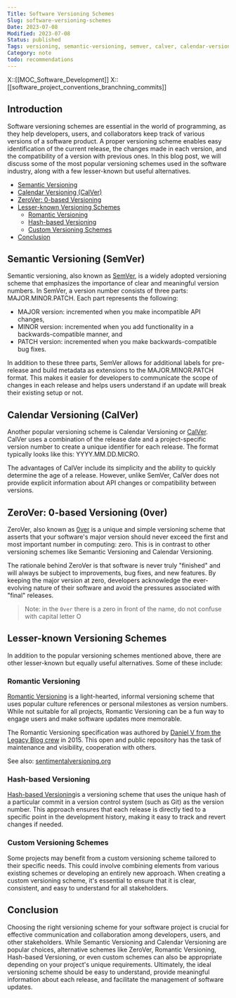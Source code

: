 ```yaml
---
Title: Software Versioning Schemes
Slug: software-versioning-schemes
Date: 2023-07-08
Modified: 2023-07-08
Status: published
Tags: versioning, semantic-versioning, semver, calver, calendar-versioning, zerover, 0ver
Category: note
todo: recommendations
---
```

X::[[MOC_Software_Development]]
X::[[software_project_conventions_branchning_commits]]


## Introduction
  
Software versioning schemes are essential in the world of programming, as they help developers, users, and collaborators keep track of various versions of a software product. A proper versioning scheme enables easy identification of the current release, the changes made in each version, and the compatibility of a version with previous ones. In this blog post, we will discuss some of the most popular versioning schemes used in the software industry, along with a few lesser-known but useful alternatives.  

<!-- MarkdownTOC levels="2,3" autolink="true" autoanchor="true" -->

- [Semantic Versioning](#semantic-versioning)
- [Calendar Versioning \(CalVer\)](#calendar-versioning-calver)
- [ZeroVer: 0-based Versioning](#zerover-0-based-versioning)
- [Lesser-known Versioning Schemes](#lesser-known-versioning-schemes)
	- [Romantic Versioning](#romantic-versioning)
	- [Hash-based Versioning](#hash-based-versioning)
	- [Custom Versioning Schemes](#custom-versioning-schemes)
- [Conclusion](#conclusion)

<!-- /MarkdownTOC -->

<a id="semantic-versioning"></a>
## Semantic Versioning (SemVer)
  
Semantic versioning, also known as [SemVer](https://semver.org/), is a widely adopted versioning scheme that emphasizes the importance of clear and meaningful version numbers. In SemVer, a version number consists of three parts: MAJOR.MINOR.PATCH. Each part represents the following:  
  
- MAJOR version: incremented when you make incompatible API changes,  
- MINOR version: incremented when you add functionality in a backwards-compatible manner, and  
- PATCH version: incremented when you make backwards-compatible bug fixes.  
  
In addition to these three parts, SemVer allows for additional labels for pre-release and build metadata as extensions to the MAJOR.MINOR.PATCH format. This makes it easier for developers to communicate the scope of changes in each release and helps users understand if an update will break their existing setup or not.  
  
<a id="calendar-versioning-calver"></a>
## Calendar Versioning (CalVer)
  
Another popular versioning scheme is Calendar Versioning or [CalVer](https://calver.org/). CalVer uses a combination of the release date and a project-specific version number to create a unique identifier for each release. The format typically looks like this: YYYY.MM.DD.MICRO.  
  
The advantages of CalVer include its simplicity and the ability to quickly determine the age of a release. However, unlike SemVer, CalVer does not provide explicit information about API changes or compatibility between versions.  
  
<a id="zerover-0-based-versioning"></a>
## ZeroVer: 0-based Versioning (0ver)
  
ZeroVer, also known as [0ver](https://0ver.org/) is a unique and simple versioning scheme that asserts that your software's major version should never exceed the first and most important number in computing: zero.  This is in contrast to other versioning schemes like Semantic Versioning and Calendar Versioning.  
  
The rationale behind ZeroVer is that software is never truly "finished" and will always be subject to improvements, bug fixes, and new features. By keeping the major version at zero, developers acknowledge the ever-evolving nature of their software and avoid the pressures associated with "final" releases.  

> Note: in the `0ver` there is a zero in front of the name, do not confuse with capital letter O

<a id="lesser-known-versioning-schemes"></a>
## Lesser-known Versioning Schemes
  
In addition to the popular versioning schemes mentioned above, there are other lesser-known but equally useful alternatives. Some of these include:  
  
<a id="romantic-versioning"></a>
### Romantic Versioning
  
[Romantic Versioning](https://github.com/romversioning/romver) is a light-hearted, informal versioning scheme that uses popular culture references or personal milestones as version numbers. While not suitable for all projects, Romantic Versioning can be a fun way to engage users and make software updates more memorable.  

The Romantic Versioning specification was authored by [Daniel V from the Legacy Blog crew](http://blog.legacyteam.info/2015/12/romver-romantic-versioning/) in 2015. This open and public repository has the task of maintenance and visibility, cooperation with others.

See also: [sentimentalversioning.org](http://sentimentalversioning.org/)

<a id="hash-based-versioning"></a>
### Hash-based Versioning
  
[Hash-based Versioning](https://miniscruff.github.io/hashver/)is a versioning scheme that uses the unique hash of a particular commit in a version control system (such as Git) as the version number. This approach ensures that each release is directly tied to a specific point in the development history, making it easy to track and revert changes if needed.  
  
<a id="custom-versioning-schemes"></a>
### Custom Versioning Schemes
  
Some projects may benefit from a custom versioning scheme tailored to their specific needs. This could involve combining elements from various existing schemes or developing an entirely new approach. When creating a custom versioning scheme, it's essential to ensure that it is clear, consistent, and easy to understand for all stakeholders.  
  
<a id="conclusion"></a>
## Conclusion
  
Choosing the right versioning scheme for your software project is crucial for effective communication and collaboration among developers, users, and other stakeholders. While Semantic Versioning and Calendar Versioning are popular choices, alternative schemes like ZeroVer, Romantic Versioning, Hash-based Versioning, or even custom schemes can also be appropriate depending on your project's unique requirements. Ultimately, the ideal versioning scheme should be easy to understand, provide meaningful information about each release, and facilitate the management of software updates.